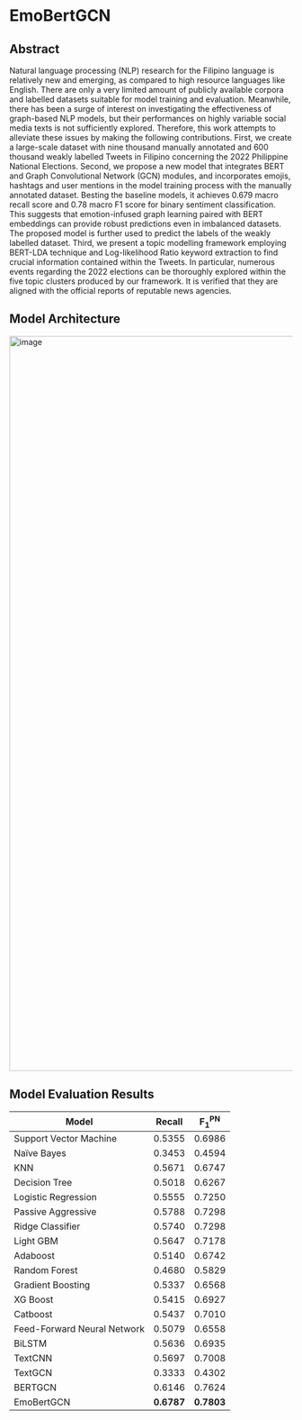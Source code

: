 # EmoBertGCN

## Abstract

Natural language processing (NLP) research for the Filipino language is relatively new and emerging, as compared to high resource languages like English. There are only a very limited amount of publicly available corpora and labelled datasets suitable for model training and evaluation. Meanwhile, there has been a surge of interest on investigating the effectiveness of graph-based NLP models, but their performances on highly variable social media texts is not sufficiently explored. Therefore, this work attempts to alleviate these issues by making the following contributions. First, we create a large-scale dataset with nine thousand manually annotated and 600 thousand weakly labelled Tweets in Filipino concerning the 2022 Philippine National Elections. Second, we propose a new model that integrates BERT and Graph Convolutional Network (GCN) modules, and incorporates emojis, hashtags and user mentions in the model training process with the manually annotated dataset. Besting the baseline models, it achieves 0.679 macro recall score and 0.78 macro F1 score for binary sentiment classification. This suggests that emotion-infused graph learning paired with BERT embeddings can provide robust predictions even in imbalanced datasets. The proposed model is further used to predict the labels of the weakly labelled dataset. Third, we present a topic modelling framework employing BERT-LDA technique and Log-likelihood Ratio keyword extraction to find crucial information contained within the Tweets. In particular, numerous events regarding the 2022 elections can be thoroughly explored within the five topic clusters produced by our framework. It is verified that they are aligned with the official reports of reputable news agencies. 

## Model Architecture

<img width="1305" alt="image" src="https://github.com/nlptmu/EmoBERTGCN/assets/95019423/78140249-94b4-49fa-9ab1-2de3d1356e13">


## Model Evaluation Results

| Model | Recall | F<sub>1</sub><sup>PN</sup> |
| ----- | -------| -------- |
| Support Vector Machine | 0.5355 | 0.6986 |
| Naïve Bayes | 0.3453 | 0.4594 |
| KNN | 0.5671 | 0.6747 |
| Decision Tree | 0.5018 | 0.6267 |
| Logistic Regression | 0.5555 | 0.7250 |
| Passive Aggressive | 0.5788 | 0.7298 |
| Ridge Classifier | 0.5740 | 0.7298 |
| Light GBM | 0.5647 | 0.7178 |
| Adaboost | 0.5140 | 0.6742 |
| Random Forest | 0.4680 | 0.5829 |
| Gradient Boosting | 0.5337 | 0.6568 |
| XG Boost | 0.5415 | 0.6927 |
| Catboost | 0.5437 | 0.7010 |
| Feed-Forward Neural Network | 0.5079 | 0.6558 |
| BiLSTM | 0.5636 | 0.6935 |
| TextCNN | 0.5697 | 0.7008 |
| TextGCN | 0.3333 | 0.4302 | 
| BERTGCN | 0.6146 | 0.7624 |
| EmoBertGCN | **0.6787** | **0.7803** |

